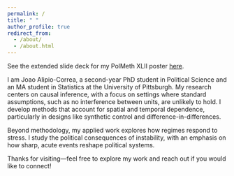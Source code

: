 ```yaml
---
permalink: /
title: " "
author_profile: true
redirect_from: 
  - /about/
  - /about.html
---
```


See the extended slide deck for my PolMeth XLII poster [here](/files/polmeth25.pdf).

I am Joao Alipio-Correa, a second-year PhD student in Political Science and an MA student in Statistics at the University of Pittsburgh. My research centers on causal inference, with a focus on settings where standard assumptions, such as no interference between units, are unlikely to hold. I develop methods that account for spatial and temporal dependence, particularly in designs like synthetic control and difference-in-differences.

Beyond methodology, my applied work explores how regimes respond to stress. I study the political consequences of instability, with an emphasis on how sharp, acute events reshape political systems.

Thanks for visiting—feel free to explore my work and reach out if you would like to connect!